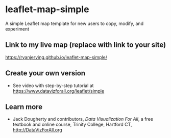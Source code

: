 # leaflet-map-simple
A simple Leaflet map template for new users to copy, modify, and experiment

## Link to my live map (replace with link to your site)

https://ryanjerving.github.io/leaflet-map-simple/

## Create your own version
- See video with step-by-step tutorial at https://www.datavizforall.org/leaflet/simple

## Learn more
- Jack Dougherty and contributors, *Data Visualization For All*, a free textbook and online course, Trinity College, Hartford CT, http://DataVizForAll.org
